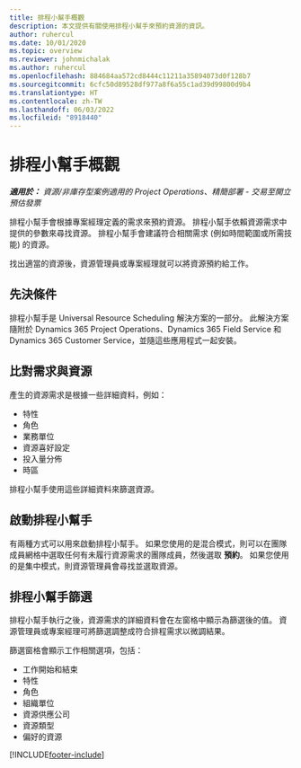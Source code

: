 ```yaml
---
title: 排程小幫手概觀
description: 本文提供有關使用排程小幫手來預約資源的資訊。
author: ruhercul
ms.date: 10/01/2020
ms.topic: overview
ms.reviewer: johnmichalak
ms.author: ruhercul
ms.openlocfilehash: 884684aa572cd8444c11211a35894073d0f128b7
ms.sourcegitcommit: 6cfc50d89528df977a8f6a55c1ad39d99800d9b4
ms.translationtype: HT
ms.contentlocale: zh-TW
ms.lasthandoff: 06/03/2022
ms.locfileid: "8918440"
---
```

# <a name="schedule-assistant-overview"></a>排程小幫手概觀

_**適用於：** 資源/非庫存型案例適用的 Project Operations、精簡部署 - 交易至開立預估發票_

排程小幫手會根據專案經理定義的需求來預約資源。 排程小幫手依賴資源需求中提供的參數來尋找資源。 排程小幫手會建議符合相關需求 (例如時間範圍或所需技能) 的資源。

找出適當的資源後，資源管理員或專案經理就可以將資源預約給工作。

## <a name="prerequisites"></a>先決條件

排程小幫手是 Universal Resource Scheduling 解決方案的一部分。 此解決方案隨附於 Dynamics 365 Project Operations、Dynamics 365 Field Service 和 Dynamics 365 Customer Service，並隨這些應用程式一起安裝。

## <a name="matching-requirements-and-resources"></a>比對需求與資源

產生的資源需求是根據一些詳細資料，例如：

-   特性
-   角色
-   業務單位
-   資源喜好設定
-   投入量分佈
-   時區

排程小幫手使用這些詳細資料來篩選資源。

## <a name="launch-the-schedule-assistant"></a>啟動排程小幫手

有兩種方式可以用來啟動排程小幫手。 如果您使用的是混合模式，則可以在團隊成員網格中選取任何有未履行資源需求的團隊成員，然後選取 **預約**。 如果您使用的是集中模式，則資源管理員會尋找並選取資源。

## <a name="schedule-assistant-filters"></a>排程小幫手篩選

排程小幫手執行之後，資源需求的詳細資料會在左窗格中顯示為篩選後的值。 資源管理員或專案經理可將篩選調整成符合排程需求以微調結果。

篩選窗格會顯示工作相關選項，包括：

-   工作開始和結束
-   特性
-   角色
-   組織單位
-   資源供應公司
-   資源類型
-   偏好的資源


[!INCLUDE[footer-include](../includes/footer-banner.md)]
